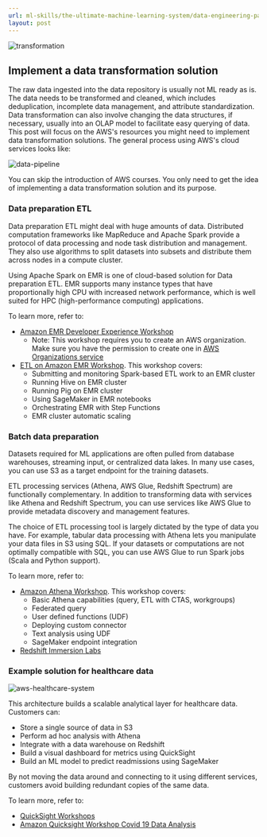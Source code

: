 ```yaml
---
url: ml-skills/the-ultimate-machine-learning-system/data-engineering-part-5-data-transformation
layout: post
---
```


![transformation][transformation]

## Implement a data transformation solution

The raw data ingested into the data repository is usually not ML ready as is. The data needs to be transformed and cleaned, which includes deduplication, incomplete data management, and attribute standardization. Data transformation can also involve changing the data structures, if necessary, usually into an OLAP model to facilitate easy querying of data. This post will focus on the AWS's resources you might need to implement data transformation solutions. The general process using AWS's cloud services looks like:

![data-pipeline][data-pipeline]

You can skip the introduction of AWS courses. You only need to get the idea of implementing a data transformation solution and its purpose.

### Data preparation ETL

Data preparation ETL might deal with huge amounts of data. Distributed computation frameworks like MapReduce and Apache Spark provide a protocol of data processing and node task distribution and management. They also use algorithms to split datasets into subsets and distribute them across nodes in a compute cluster.

Using Apache Spark on EMR is one of cloud-based solution for Data preparation ETL. EMR supports many instance types that have proportionally high CPU with increased network performance, which is well suited for HPC (high-performance computing) applications.

To learn more, refer to:

- [Amazon EMR Developer Experience Workshop](https://catalog.us-east-1.prod.workshops.aws/v2/workshops/3c29bc13-0f30-42f7-9f97-4ce8e2ef9b17/en-US/)
  - Note: This workshop requires you to create an AWS organization. Make sure you have the permission to create one in [AWS Organizations service](https://aws.amazon.com/organizations/)
- [ETL on Amazon EMR Workshop](https://emr-etl.workshop.aws/). This workshop covers:
  - Submitting and monitoring Spark-based ETL work to an EMR cluster
  - Running Hive on EMR cluster
  - Running Pig on EMR cluster
  - Using SageMaker in EMR notebooks
  - Orchestrating EMR with Step Functions
  - EMR cluster automatic scaling

### Batch data preparation

Datasets required for ML applications are often pulled from database warehouses, streaming input, or centralized data lakes. In many use cases, you can use S3 as a target endpoint for the training datasets.

ETL processing services (Athena, AWS Glue, Redshift Spectrum) are functionally complementary. In addition to transforming data with services like Athena and Redshift Spectrum, you can use services like AWS Glue to provide metadata discovery and management features.

The choice of ETL processing tool is largely dictated by the type of data you have. For example, tabular data processing with Athena lets you manipulate your data files in S3 using SQL. If your datasets or computations are not optimally compatible with SQL, you can use AWS Glue to run Spark jobs (Scala and Python support).

To learn more, refer to:

- [Amazon Athena Workshop](https://catalog.us-east-1.prod.workshops.aws/v2/workshops/9981f1a1-abdc-49b5-8387-cb01d238bb78/en-US/). This workshop covers:
  - Basic Athena capabilities (query, ETL with CTAS, workgroups)
  - Federated query
  - User defined functions (UDF)
  - Deploying custom connector
  - Text analysis using UDF
  - SageMaker endpoint integration
- [Redshift Immersion Labs](https://catalog.us-east-1.prod.workshops.aws/v2/workshops/9f29cdba-66c0-445e-8cbb-28a092cb5ba7/en-US/)

### Example solution for healthcare data

![aws-healthcare-system][aws-healthcare-system]

This architecture builds a scalable analytical layer for healthcare data. Customers can:

- Store a single source of data in S3
- Perform ad hoc analysis with Athena
- Integrate with a data warehouse on Redshift
- Build a visual dashboard for metrics using QuickSight
- Build an ML model to predict readmissions using SageMaker

By not moving the data around and connecting to it using different services, customers avoid building redundant copies of the same data.

To learn more, refer to:

- [QuickSight Workshops](https://catalog.us-east-1.prod.workshops.aws/v2/workshops/cd8ebba2-2ef8-431a-8f72-ca7f6761713d/en-US)
- [Amazon Quicksight Workshop Covid 19 Data Analysis](https://catalog.us-east-1.prod.workshops.aws/v2/workshops/4c08a00f-9400-4a0f-aa3e-4c458d2a9983/en-US/)

<!-- MARKDOWN LINKS & IMAGES -->

[transformation]: /assets/images/ml-skills/the-ultimate-machine-learning-system/data-engineering-part-5-data-transformation/transformation.jpg
[data-pipeline]: /assets/images/ml-skills/the-ultimate-machine-learning-system/data-engineering-part-5-data-transformation/data-pipeline.png
[aws-healthcare-system]: /assets/images/ml-skills/the-ultimate-machine-learning-system/data-engineering-part-5-data-transformation/aws-healthcare-system.png
